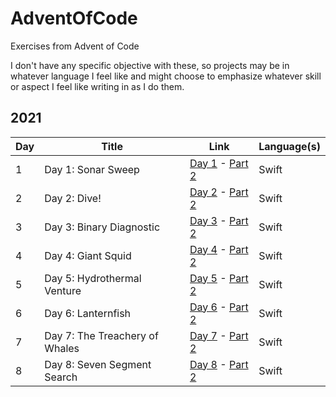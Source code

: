 # AdventOfCode
Exercises from Advent of Code

I don't have any specific objective with these, so projects may be in whatever language I feel like and might choose to emphasize whatever skill or aspect I feel like writing in as I do them.

## 2021

| Day | Title | Link | Language(s) |
| --- | --- | --- | --- |
| 1 | Day 1: Sonar Sweep | [Day 1](https://adventofcode.com/2021/day/1) - [Part 2](https://adventofcode.com/2021/day/1#part2) | Swift |
| 2 | Day 2: Dive! | [Day 2](https://adventofcode.com/2021/day/2) - [Part 2](https://adventofcode.com/2021/day/2#part2) | Swift |
| 3 | Day 3: Binary Diagnostic | [Day 3](https://adventofcode.com/2021/day/3) - [Part 2](https://adventofcode.com/2021/day/3#part2) | Swift |
| 4 | Day 4: Giant Squid | [Day 4](https://adventofcode.com/2021/day/4) - [Part 2](https://adventofcode.com/2021/day/4#part2) | Swift |
| 5 | Day 5: Hydrothermal Venture | [Day 5](https://adventofcode.com/2021/day/5) - [Part 2](https://adventofcode.com/2021/day/5#part2) | Swift |
| 6 | Day 6: Lanternfish | [Day 6](https://adventofcode.com/2021/day/6) - [Part 2](https://adventofcode.com/2021/day/6#part2) | Swift |
| 7 | Day 7: The Treachery of Whales | [Day 7](https://adventofcode.com/2021/day/7) - [Part 2](https://adventofcode.com/2021/day/7#part2) | Swift |
| 8 | Day 8: Seven Segment Search | [Day 8](https://adventofcode.com/2021/day/8) - [Part 2](https://adventofcode.com/2021/day/8#part2)  | Swift |
